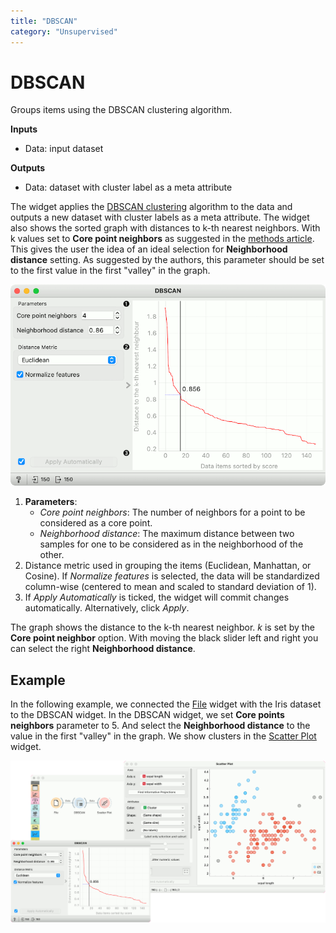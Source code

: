```yaml
---
title: "DBSCAN"
category: "Unsupervised"
---
```

DBSCAN
======

Groups items using the DBSCAN clustering algorithm.

**Inputs**

- Data: input dataset

**Outputs**

- Data: dataset with cluster label as a meta attribute

The widget applies the [DBSCAN clustering](https://en.wikipedia.org/wiki/DBSCAN) algorithm to the data and outputs a new dataset with cluster labels as a meta attribute. The widget also shows the sorted graph with distances to k-th nearest neighbors. With k values set to **Core point neighbors** as suggested in the [methods article](https://www.aaai.org/Papers/KDD/1996/KDD96-037.pdf). This gives the user the idea of an ideal selection for **Neighborhood distance** setting. As suggested by the authors, this parameter should be set to the first value in the first "valley" in the graph.

![](/widget-catalog/unsupervised/images/DBSCAN.png)

1. **Parameters**:
   - *Core point neighbors*: The number of neighbors for a point to be considered as a core point.
   - *Neighborhood distance*: The maximum distance between two samples for one to be considered as in the neighborhood of the other.
2. Distance metric used in grouping the items (Euclidean, Manhattan, or Cosine). If *Normalize features* is selected, the data will be standardized column-wise (centered to mean and scaled to standard deviation of 1).
3. If *Apply Automatically* is ticked, the widget will commit changes
automatically. Alternatively, click *Apply*.

The graph shows the distance to the k-th nearest neighbor. *k* is
set by the **Core point neighbor** option. With moving the black slider
left and right you can select the right **Neighborhood distance**.

Example
-------

In the following example, we connected the [File](../data/file.md) widget with the Iris dataset to the DBSCAN widget. In the DBSCAN widget, we set **Core points neighbors** parameter to 5. And select the **Neighborhood distance** to the value in the first "valley" in the graph. We show clusters in the [Scatter Plot](/widget-catalog/unsupervised/../visualize/scatterplot) widget.

![](/widget-catalog/unsupervised/images/DBSCAN-Example.png)
